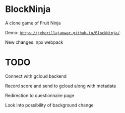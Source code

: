 # BlockNinja
A clone game of Fruit Ninja

Demo: <code><a href="https://jeherillajanwar.github.io/BlockNinja/">https://jeherillajanwar.github.io/BlockNinja/</a></code>

New changes: npx webpack

# TODO

Connect with gcloud backend

Record score and send to gcloud along with metadata

Redirection to questionnaire page

Look into possibility of background change